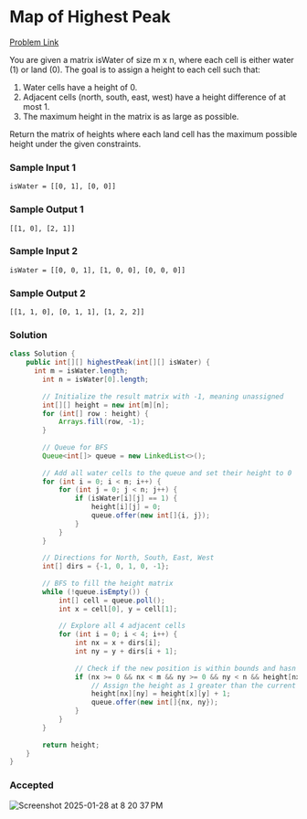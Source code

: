 # Map of Highest Peak

[Problem Link](https://leetcode.com/problems/map-of-highest-peak/description/) 

You are given a matrix isWater of size m x n, where each cell is either water (1) or land (0). The goal is to assign a height to each cell such that:

1. Water cells have a height of 0.
2. Adjacent cells (north, south, east, west) have a height difference of at most 1.
3. The maximum height in the matrix is as large as possible.

Return the matrix of heights where each land cell has the maximum possible height under the given constraints.

### Sample Input 1
```
isWater = [[0, 1], [0, 0]]
```

### Sample Output 1
```
[[1, 0], [2, 1]]
```

### Sample Input 2
```
isWater = [[0, 0, 1], [1, 0, 0], [0, 0, 0]]
```

### Sample Output 2
```
[[1, 1, 0], [0, 1, 1], [1, 2, 2]]
```

### Solution
```java
class Solution {
    public int[][] highestPeak(int[][] isWater) {
      int m = isWater.length;
        int n = isWater[0].length;
        
        // Initialize the result matrix with -1, meaning unassigned
        int[][] height = new int[m][n];
        for (int[] row : height) {
            Arrays.fill(row, -1);
        }
        
        // Queue for BFS
        Queue<int[]> queue = new LinkedList<>();
        
        // Add all water cells to the queue and set their height to 0
        for (int i = 0; i < m; i++) {
            for (int j = 0; j < n; j++) {
                if (isWater[i][j] == 1) {
                    height[i][j] = 0;
                    queue.offer(new int[]{i, j});
                }
            }
        }
        
        // Directions for North, South, East, West
        int[] dirs = {-1, 0, 1, 0, -1};
        
        // BFS to fill the height matrix
        while (!queue.isEmpty()) {
            int[] cell = queue.poll();
            int x = cell[0], y = cell[1];
            
            // Explore all 4 adjacent cells
            for (int i = 0; i < 4; i++) {
                int nx = x + dirs[i];
                int ny = y + dirs[i + 1];
                
                // Check if the new position is within bounds and hasn't been assigned a height
                if (nx >= 0 && nx < m && ny >= 0 && ny < n && height[nx][ny] == -1) {
                    // Assign the height as 1 greater than the current cell's height
                    height[nx][ny] = height[x][y] + 1;
                    queue.offer(new int[]{nx, ny});
                }
            }
        }
        
        return height;
    }
}
```

### Accepted
![Screenshot 2025-01-28 at 8 20 37 PM](https://github.com/user-attachments/assets/2004cb76-1588-4bd1-9d91-7bf8cb90aae3)
